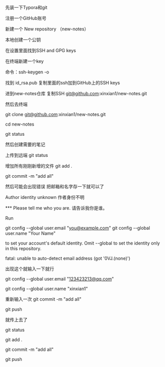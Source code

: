 先装一下Typora和git

注册一个GitHub账号

新建一个 New repository  （new-notes）

本地创建一个公钥

在设置里面找到SSH and GPG keys

在终端新建一个key

命令：ssh-keygen -o

找到 id_rsa.pub 复制里面的ssh加到GitHub上的SSH keys

进到new-notes仓库 复制SSH git@github.com:xinxian1/new-notes.git

然后去终端 

git clone git@github.com:xinxian1/new-notes.git

cd new-notes

git status

然后创建需要的笔记

上传到远端 git status

增加所有刚刚新增的文件 git add .

git commit -m "add all"

然后可能会出现错误 把邮箱和名字存一下就可以了

Author identity unknown                 作者身份不明

*** Please tell me who you are.          请告诉我你是谁。

Run

  git config --global user.email "you@example.com" 
  git config --global user.name "Your Name"

to set your account's default identity.
Omit --global to set the identity only in this repository.

fatal: unable to auto-detect email address (got '0VJ.(none)')

出现这个就输入一下就行

git config --global user.email "123423213@qq.com"

git config --global user.name "xinxian1"

重新输入一次  git commit -m "add all"

git push

就传上去了



git status

git add .

git commit -m "add all"

git push